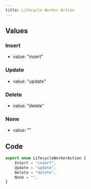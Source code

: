 ```yaml
---
title: Lifecycle Worker Action
---
```


## Values

### Insert

-   value: "insert"

### Update

-   value: "update"

### Delete

-   value: "delete"

### None

-   value: ""

## Code

```ts
export enum LifecycleWorkerAction {
    Insert = "insert",
    Update = "update",
    Delete = "delete",
    None = "",
}
```
